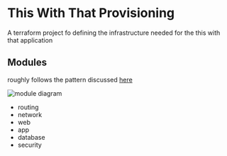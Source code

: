 # This With That Provisioning

A terraform project fo defining the infrastructure needed for the this with that application

## Modules

roughly follows the pattern discussed [here](https://developer.hashicorp.com/terraform/tutorials/modules/pattern-module-creation)

![module diagram](/documentation/modules.jpg?raw=true "module diagram")

* routing
* network
* web
* app
* database
* security
